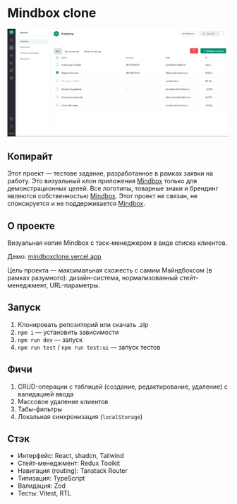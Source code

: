 # Mindbox clone

![App picture](/public/demo.png)

## Копирайт

Этот проект — тестове задание, разработанное в рамках заявки на работу. Это визуальный клон приложения [Mindbox](https://mindbox.ru/) только для демонстрационных целей. Все логотипы, товарные знаки и брендинг являются собственностью [Mindbox](https://mindbox.ru/). Этот проект не связан, не спонсируется и не поддерживается [Mindbox](https://mindbox.ru/).

## О проекте

Визуальная копия Mindbox с таск-менеджером в виде списка клиентов.

Демо: [mindboxclone.vercel.app](https://mindboxclone.vercel.app)

Цель проекта — максимальная схожесть с самим Майндбоксом (в рамках разумного): дизайн-система, нормализованный стейт-менеджмент, URL-параметры.

## Запуск

1. Клонировать репозиторий или скачать .zip
2. `npm i` — установить зависимости
3. `npm run dev` — запуск
4. `npm run test` / `npm run test:ui` — запуск тестов

## Фичи

1. CRUD-операции с таблицей (создание, редактирование, удаление) с валидацией ввода
2. Массовое удаление клиентов
3. Табы-фильтры
4. Локальная синхронизация (`localStorage`)

## Стэк

- Интерфейс: React, shadcn, Tailwind
- Стейт-менеджмент: Redux Toolkit
- Навигация (routing): Tanstack Router
- Типизация: TypeScript
- Валидация: Zod
- Тесты: Vitest, RTL
